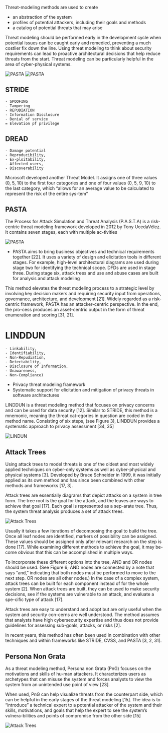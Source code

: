 Threat-modeling methods are used to create

- an abstraction of the system
- profiles of potential attackers, including their goals and methods
- a catalog of potential threats that may arise


Threat modeling should be performed early in the development cycle when potential issues can be caught early and remedied, preventing a much costlier fix down the line. Using threat modeling to think about security requirements can lead to proactive architectural decisions that help reduce threats from the start. 
Threat modeling can be particularly helpful in the area of cyber-physical systems.



![PASTA](https://gyazo.com/141d712a513198988071e5f425870cb4.png)
![PASTA](https://gyazo.com/8b6ea2189b6986541a3941605ab13693.png)



## STRIDE 
    - SPOOFING
    - Tampering 
    - REPUDIATION
    - Information Disclosure
    - Denial of service
    = Elevation pf privilege
    
## DREAD 
    - Damage potential
    - Reproducibility, 
    - Ex-ploitability, 
    - Affected users, 
    - Discoverability

Microsoft developed another Threat Model. It assigns one of three values (0, 5, 10) to the first four categories and one of four values (0, 5, 9, 10) to the last category, which “allows for an average value to be calculated to represent the risk of the entire sys-tem”

## PASTA 
The Process for Attack Simulation and Threat Analysis (P.A.S.T.A) is a risk-centric threat modeling framework developed in 2012 by Tony UcedaVélez. It contains seven stages, each with multiple ac-tivities

![PASTA](https://i.gyazo.com/116f7317d238bf3d9962c9e44e924ca6.png)

- PASTA aims to bring business objectives and technical requirements together [22]. It uses a variety of design and elicitation tools in different stages. For example, high-level architectural diagrams are used
during stage two for identifying the technical scope. DFDs are used in stage three. During stage six, attack trees and use and abuse cases are built for analysis and attack modeling

This method elevates the threat modeling process to a strategic level by involving key decision makers and requiring security input from operations, governance, architecture, and development [21]. Widely regarded as a risk-centric framework, PASTA has an attacker-centric perspective. In the end, the pro-cess produces an asset-centric output in the form of threat enumeration and scoring [31, 21].

# LINDDUN 
    - Linkability, 
    - Identifiability, 
    - Non-Repudiation, 
    - Detectability, 
    - Disclosure of Information,
    - Unawareness, 
    - Non-Compliance) 

- Privacy threat modeling framework
- Systematic support for elicitation and mitigation of privacy threats in software architectures

LINDDUN is a threat modeling method that focuses on privacy concerns and can be used for data security [12]. 
Similar to STRIDE, this method is a mnemonic, meaning the threat cat-egories in question are coded in the method name. 
Consisting of six steps, (see Figure 3), LINDDUN provides a systematic approach to privacy assessment [34, 35]


![LINDUN](https://i.gyazo.com/65866910b718430406043e7b3205332c.png)

## Attack Trees

Using attack trees to model threats is one of the oldest and most widely applied techniques on cyber-only systems as well as cyber-physical and physical systems [3]. Developed by Bruce Schneider in 1999, it was initially applied as its own method and has since been combined with other methods and frameworks [17, 3].

Attack trees are essentially diagrams that depict attacks on a system in tree form. The tree root is the goal for the attack, and the leaves are ways to achieve that goal [17]. Each goal is represented as a sep-arate tree. Thus, the system threat analysis produces a set of attack trees.


![Attack Trees](https://i.gyazo.com/3832ba23fb6aaa5bafa65fb1e8c6b752.png)


Usually it takes a few iterations of decomposing the goal to build the tree. Once all leaf nodes are identified, markers of possibility can be assigned. These values should be assigned only after relevant research on the step is done [17]. 
While examining different methods to achieve the goal, it may be-come obvious that this can be accomplished in multiple ways. 

To incorporate these different options into the tree, AND and OR nodes should be used. (See Figure 6; AND nodes are connected by a note that says “and,” indicating that both nodes must be performed to move to the next step. OR nodes are all other nodes.) In the case of a complex system, attack trees can be built for each component instead of for the whole system [2]. When attack trees are built, they can be used to make security decisions, see if the systems are vulnerable to an attack, and evaluate a spe-cific type of attack [17].

Attack trees are easy to understand and adopt but are only useful when the system and security con-cerns are well understood. The method assumes that analysts have high cybersecurity expertise and thus does not provide guidelines for assessing sub-goals, attacks, or risks [2].

In recent years, this method has often been used in combination with other techniques and within frameworks like STRIDE, CVSS, and PASTA [3, 2, 31].


## Persona Non Grata
As a threat modeling method, Persona non Grata (PnG) focuses on the motivations and skills of hu-man attackers. It characterizes users as archetypes that can misuse the system and forces analysts to view the system from an unintended use point of view [23]. 

When used, PnG can help visualize threats from the counterpart side, which can be helpful in the early stages of the threat modeling [15]. The idea is to “introduce” a technical expert to a potential attacker of the system and their skills, motivations, and goals that help the expert to see the system’s vulnera-bilities and points of compromise from the other side [15]

![Attack Trees](https://i.gyazo.com/c792e8c97afa554223202d41b8cec60b.png)
